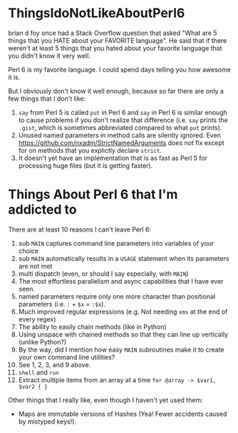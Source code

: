 # ThingsIdoNotLikeAboutPerl6
brian d foy once had a Stack Overflow question that asked "What are 5 things that you HATE about your FAVORITE language". He said that if there weren't at least 5 things that you hated about your favorite language that you didn't know it very well.

Perl 6 is my favorite language. I could spend days telling you how awesome it is.

But I obviously don't know it well enough, because so far there are only a few things that I don't like:

1. `say` from Perl 5 is called `put` in Perl 6 and `say` in Perl 6 is similar enough to cause problems if you don't realize that difference (i.e. `say` prints the `.gist`, which is sometimes abbreviated compared to what `put` prints).
2. Unused named parameters in method calls are silently ignored. Even https://github.com/nxadm/StrictNamedArguments does not fix except for on methods that you explictly declare `strict`.
3. It doesn't yet have an implementation that is as fast as Perl 5 for processing huge files (but it is getting faster).

# Things About Perl 6 that I'm addicted to

There are at least 10 reasons I can't leave Perl 6:

1. sub `MAIN` captures command line parameters into variables of your choice
2. sub `MAIN` automatically results in a `USAGE` statement when its parameters are not met
3. multi dispatch (even, or should I say especially, with `MAIN`)
4. The most effortless parallelism and async capabilities that I have ever seen.
5. named parameters require only one more character than positional parameters (i.e. `:` + `$x` = `:$x`).
6. Much improved regular expressions (e.g. Not needing `xms` at the end of every regex)
7. The ability to easily chain methods (like in Python)
8. Using unspace with chained methods so that they can line up vertically (unlike Python?)
9. By the way, did I mention how easy `MAIN` subroutines make it to create your own command line utilities?
10. See 1, 2, 3, and 9 above.
11. `shell` and `run`
12. Extract multiple items from an array at a time `for @array -> $var1, $var2 { }`



Other things that I really like, even though I haven't yet used them:

* Maps are immutable versions of Hashes (Yea! Fewer accidents caused by mistyped keys!).
